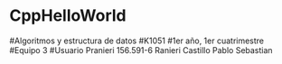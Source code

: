 # CppHelloWorld
#Algoritmos y estructura de datos
#K1051
#1er año, 1er cuatrimestre
#Equipo 3
#Usuario
  Pranieri
  156.591-6
  Ranieri Castillo
  Pablo Sebastian
